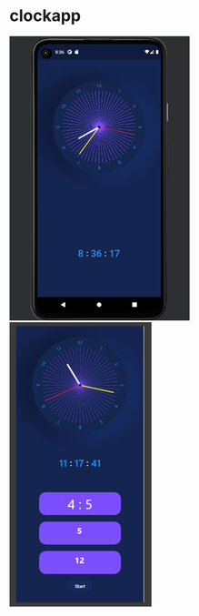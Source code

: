 # clockapp

<p>

<img src="https://github.com/Ankitgadhiya95/Clock-App/blob/main/Output/Clock%20App.png" height="500"/>
<img src="https://github.com/Ankitgadhiya95/Clock-App/blob/main/Output/Clock%20App2.png" height="500"/>


</p>
